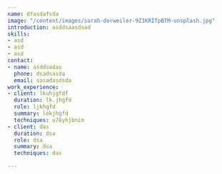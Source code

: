 ```yaml
---
name: dfasdafsda
image: "/content/images/sarah-dorweiler-9Z1KRIfpBTM-unsplash.jpg"
introduction: asddsaasdsad
skills:
- asd
- asd
- asd
contact:
- name: asddsadas
  phone: dsadsasda
  email: sasadasdsda
work_experience:
- client: lkuhjgfdf
  duration: lk.jhgfd
  role: ljkhgfd
  summary: lökjhgfd
  techniques: u78yhjbnim
- client: das
  duration: dsa
  role: dsa
  summary: dsa
  techniques: das

---
```

